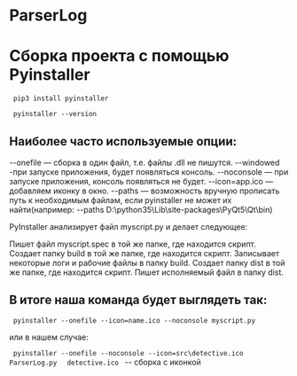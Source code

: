 # ParserLog

<H1>Сборка проекта с помощью Pyinstaller</H1>
<code> pip3 install pyinstaller </code>

<code> pyinstaller --version </code>

Наиболее часто используемые опции:
----------------------------------------------------------------------------------
--onefile — сборка в один файл, т.е. файлы .dll не пишутся.
--windowed -при запуске приложения, будет появляться консоль.
--noconsole — при запуске приложения, консоль появляться не будет.
--icon=app.ico — добавляем иконку в окно.
--paths — возможность вручную прописать путь к необходимым файлам, если pyinstaller
не может их найти(например: --paths D:\python35\Lib\site-packages\PyQt5\Qt\bin)

PyInstaller анализирует файл myscript.py и делает следующее:

Пишет файл myscript.spec в той же папке, где находится скрипт.
Создает папку build в той же папке, где находится скрипт.
Записывает некоторые логи и рабочие файлы в папку build.
Создает папку dist в той же папке, где находится скрипт.
Пишет исполняемый файл в папку dist.

В итоге наша команда будет выглядеть так:
-------------------------------------------------------------
<code> pyinstaller --onefile --icon=name.ico --noconsole myscript.py </code>

или в нашем случае:

<code> pyinstaller --onefile --noconsole --icon=src\detective.ico ParserLog.py </code>
<code> detective.ico </code> -- сборка с иконкой 
